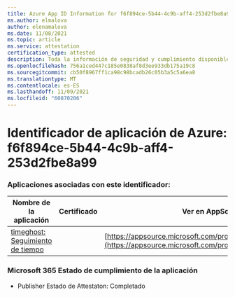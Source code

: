 ```yaml
---
title: Azure App ID Information for f6f894ce-5b44-4c9b-aff4-253d2fbe8a99
ms.author: elmalova
author: elenamalova
ms.date: 11/08/2021
ms.topic: article
ms.service: attestation
certification_type: attested
description: Toda la información de seguridad y cumplimiento disponible para f6f894ce-5b44-4c9b-aff4-253d2fbe8a99.
ms.openlocfilehash: 756a1ced447c185e0838af8d3ee933db175a19c8
ms.sourcegitcommit: cb50f8967ff1ca98c98bcadb26c05b3a5c5a6ea8
ms.translationtype: MT
ms.contentlocale: es-ES
ms.lasthandoff: 11/09/2021
ms.locfileid: "60870206"
---
```

# <a name="azure-app-id-f6f894ce-5b44-4c9b-aff4-253d2fbe8a99"></a>Identificador de aplicación de Azure: f6f894ce-5b44-4c9b-aff4-253d2fbe8a99


### <a name="apps-associated-with-this-id"></a>Aplicaciones asociadas con este identificador:
| **Nombre de la aplicación** | **Certificado** | **Ver en AppSource** |
|--------------|---------------|-----------------------|
| [timeghost: Seguimiento de tiempo](https://docs.microsoft.com/microsoft-365-app-certification/forward/WA200001532) |  | [https://appsource.microsoft.com/product/office/WA200001532](https://appsource.microsoft.com/product/office/WA200001532) |

### <a name="microsoft-365-app-compliance-status"></a>Microsoft 365 Estado de cumplimiento de la aplicación
- Publisher Estado de Attestaton: Completado
